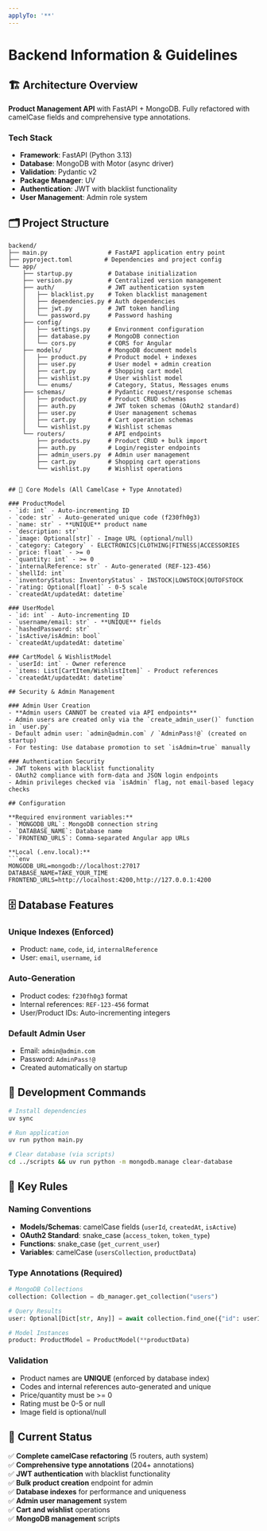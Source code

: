 ```yaml
---
applyTo: '**'
---
```


# Backend Information & Guidelines

## 🏗️ Architecture Overview

**Product Management API** with FastAPI + MongoDB. Fully refactored with camelCase fields and comprehensive type annotations.

### Tech Stack
- **Framework**: FastAPI (Python 3.13)
- **Database**: MongoDB with Motor (async driver)  
- **Validation**: Pydantic v2
- **Package Manager**: UV
- **Authentication**: JWT with blacklist functionality
- **User Management**: Admin role system

## 🗂️ Project Structure

```
backend/
├── main.py                 # FastAPI application entry point
├── pyproject.toml         # Dependencies and project config
└── app/
    ├── startup.py          # Database initialization
    ├── version.py          # Centralized version management
    ├── auth/               # JWT authentication system
    │   ├── blacklist.py    # Token blacklist management
    │   ├── dependencies.py # Auth dependencies
    │   ├── jwt.py          # JWT token handling
    │   └── password.py     # Password hashing
    ├── config/
    │   ├── settings.py     # Environment configuration
    │   ├── database.py     # MongoDB connection
    │   └── cors.py         # CORS for Angular
    ├── models/             # MongoDB document models
    │   ├── product.py      # Product model + indexes
    │   ├── user.py         # User model + admin creation
    │   ├── cart.py         # Shopping cart model
    │   ├── wishlist.py     # User wishlist model
    │   └── enums/          # Category, Status, Messages enums
    ├── schemas/            # Pydantic request/response schemas
    │   ├── product.py      # Product CRUD schemas
    │   ├── auth.py         # JWT token schemas (OAuth2 standard)
    │   ├── user.py         # User management schemas
    │   ├── cart.py         # Cart operation schemas
    │   └── wishlist.py     # Wishlist schemas
    └── routers/            # API endpoints
        ├── products.py     # Product CRUD + bulk import
        ├── auth.py         # Login/register endpoints
        ├── admin_users.py  # Admin user management
        ├── cart.py         # Shopping cart operations
        └── wishlist.py     # Wishlist operations
```
```

## 🎯 Core Models (All CamelCase + Type Annotated)

### ProductModel
- `id: int` - Auto-incrementing ID
- `code: str` - Auto-generated unique code (f230fh0g3)
- `name: str` - **UNIQUE** product name
- `description: str`
- `image: Optional[str]` - Image URL (optional/null)
- `category: Category` - ELECTRONICS|CLOTHING|FITNESS|ACCESSORIES
- `price: float` - >= 0
- `quantity: int` - >= 0  
- `internalReference: str` - Auto-generated (REF-123-456)
- `shellId: int`
- `inventoryStatus: InventoryStatus` - INSTOCK|LOWSTOCK|OUTOFSTOCK
- `rating: Optional[float]` - 0-5 scale
- `createdAt/updatedAt: datetime`

### UserModel
- `id: int` - Auto-incrementing ID
- `username/email: str` - **UNIQUE** fields
- `hashedPassword: str`
- `isActive/isAdmin: bool`
- `createdAt/updatedAt: datetime`

### CartModel & WishlistModel
- `userId: int` - Owner reference
- `items: List[CartItem/WishlistItem]` - Product references
- `createdAt/updatedAt: datetime`

## Security & Admin Management

### Admin User Creation
- **Admin users CANNOT be created via API endpoints**
- Admin users are created only via the `create_admin_user()` function in `user.py`
- Default admin user: `admin@admin.com` / `AdminPass!@` (created on startup)
- For testing: Use database promotion to set `isAdmin=true` manually

### Authentication Security
- JWT tokens with blacklist functionality
- OAuth2 compliance with form-data and JSON login endpoints
- Admin privileges checked via `isAdmin` flag, not email-based legacy checks

## Configuration

**Required environment variables:**
- `MONGODB_URL`: MongoDB connection string
- `DATABASE_NAME`: Database name
- `FRONTEND_URLS`: Comma-separated Angular app URLs

**Local (.env.local):**
```env
MONGODB_URL=mongodb://localhost:27017
DATABASE_NAME=TAKE_YOUR_TIME
FRONTEND_URLS=http://localhost:4200,http://127.0.0.1:4200
```

## 🗄️ Database Features

### Unique Indexes (Enforced)
- Product: `name`, `code`, `id`, `internalReference`
- User: `email`, `username`, `id`

### Auto-Generation
- Product codes: `f230fh0g3` format
- Internal references: `REF-123-456` format
- User/Product IDs: Auto-incrementing integers

### Default Admin User
- Email: `admin@admin.com`
- Password: `AdminPass!@`
- Created automatically on startup

## 🚀 Development Commands

```bash
# Install dependencies
uv sync

# Run application
uv run python main.py

# Clear database (via scripts)
cd ../scripts && uv run python -m mongodb.manage clear-database
```

## 📝 Key Rules

### Naming Conventions
- **Models/Schemas**: camelCase fields (`userId`, `createdAt`, `isActive`)
- **OAuth2 Standard**: snake_case (`access_token`, `token_type`)
- **Functions**: snake_case (`get_current_user`)
- **Variables**: camelCase (`usersCollection`, `productData`)

### Type Annotations (Required)
```python
# MongoDB Collections
collection: Collection = db_manager.get_collection("users")

# Query Results
user: Optional[Dict[str, Any]] = await collection.find_one({"id": userId})

# Model Instances
product: ProductModel = ProductModel(**productData)
```

### Validation
- Product names are **UNIQUE** (enforced by database index)
- Codes and internal references auto-generated and unique
- Price/quantity must be >= 0
- Rating must be 0-5 or null
- Image field is optional/null

## 🎯 Current Status

✅ **Complete camelCase refactoring** (5 routers, auth system)  
✅ **Comprehensive type annotations** (204+ annotations)  
✅ **JWT authentication** with blacklist functionality  
✅ **Bulk product creation** endpoint for admin  
✅ **Database indexes** for performance and uniqueness  
✅ **Admin user management** system  
✅ **Cart and wishlist** operations  
✅ **MongoDB management** scripts